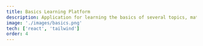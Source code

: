 ```yaml
---
title: Basics Learning Platform
description: Application for learning the basics of several topics, math, language and more
image: './images/basics.png'
tech: ['react', 'tailwind']
order: 4
---
```

